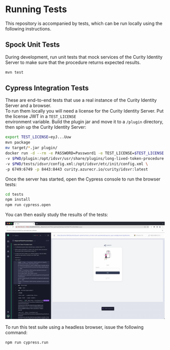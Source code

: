 # Running Tests

This repository is accompanied by tests, which can be run locally using the following instructions.

## Spock Unit Tests

During development, run unit tests that mock services of the Curity Identity Server to make sure that the procedure returns expected results.

```bash
mvn test
```

## Cypress Integration Tests

These are end-to-end tests that use a real instance of the Curity Identity Server and a browser. \
To run them locally you will need a license for the Curity Identity Server. Put the license JWT in a `TEST_LICENSE`\
environment variable. Build the plugin jar and move it to a `/plugin` directory, then spin up the Curity Identity Server:

```bash
export TEST_LICENSE=eyJ...Uuw
mvn package
mv target/*.jar plugin/
docker run -d --rm -e PASSWORD=Password1 -e TEST_LICENSE=$TEST_LICENSE \
-v $PWD/plugin:/opt/idsvr/usr/share/plugins/long-lived-token-procedure \
-v $PWD/tests/idsvr/config.xml:/opt/idsvr/etc/init/config.xml \
-p 6749:6749 -p 8443:8443 curity.azurecr.io/curity/idsvr:latest
```

Once the server has started, open the Cypress console to run the browser tests:

```bash
cd tests
npm install
npm run cypress.open
```

You can then easily study the results of the tests:

![Cypress test results](/docs/cypress-results.jpg)

To run this test suite using a headless browser, issue the following command:

```bash
npm run cypress.run
```
